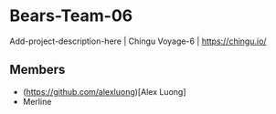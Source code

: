 # Bears-Team-06
Add-project-description-here | Chingu Voyage-6 | https://chingu.io/

## Members
- (https://github.com/alexluong)[Alex Luong]
- Merline
